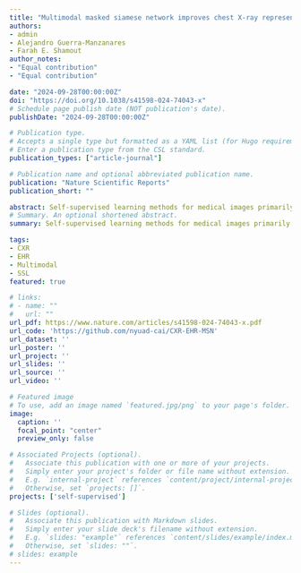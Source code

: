 ```yaml
---
title: "Multimodal masked siamese network improves chest X-ray representation learning"
authors:
- admin
- Alejandro Guerra-Manzanares
- Farah E. Shamout
author_notes:
- "Equal contribution"
- "Equal contribution"

date: "2024-09-28T00:00:00Z"
doi: "https://doi.org/10.1038/s41598-024-74043-x"
# Schedule page publish date (NOT publication's date).
publishDate: "2024-09-28T00:00:00Z"

# Publication type.
# Accepts a single type but formatted as a YAML list (for Hugo requirements).
# Enter a publication type from the CSL standard.
publication_types: ["article-journal"]

# Publication name and optional abbreviated publication name.
publication: "Nature Scientific Reports"
publication_short: ""

abstract: Self-supervised learning methods for medical images primarily rely on the imaging modality during pretraining. Although such approaches deliver promising results, they do not take advantage of the associated patient or scan information collected within Electronic Health Records (EHR). This study aims to develop a multimodal pretraining approach for chest radiographs that considers EHR data incorporation as an additional modality that during training. We propose to incorporate EHR data during self-supervised pretraining with a Masked Siamese Network (MSN) to enhance the quality of chest radiograph representations. We investigate three types of EHR data, including demographic, scan metadata, and inpatient stay information. We evaluate the multimodal MSN on three publicly available chest X-ray datasets, MIMIC-CXR, CheXpert, and NIH-14, using two vision transformer (ViT) backbones, specifically ViT-Tiny and ViT-Small. In assessing the quality of the representations through linear evaluation, our proposed method demonstrates significant improvement compared to vanilla MSN and state-of-the-art self-supervised learning baselines. In particular, our proposed method achieves an improvement of of 2%  in the Area Under the Receiver Operating Characteristic Curve (AUROC) compared to vanilla MSN and 5% to 8% compared to other baselines, including uni-modal ones. Furthermore, our findings reveal that demographic features provide the most significant performance improvement. Our work highlights the potential of EHR-enhanced self-supervised pretraining for medical imaging and opens opportunities for future research to address limitations in existing representation learning methods for other medical imaging modalities, such as neuro-, ophthalmic, and sonar imaging.
# Summary. An optional shortened abstract.
summary: Self-supervised learning methods for medical images primarily rely on the imaging modality during pretraining. Although such approaches deliver promising results, they do not take advantage of the associated patient or scan information collected within Electronic Health Records (EHR). This study aims to develop a multimodal pretraining approach for chest radiographs that considers EHR data incorporation as an additional modality that during training. We propose to incorporate EHR data during self-supervised pretraining with a Masked Siamese Network (MSN) to enhance the quality of chest radiograph representations. We investigate three types of EHR data, including demographic, scan metadata, and inpatient stay information. We evaluate the multimodal MSN on three publicly available chest X-ray datasets, MIMIC-CXR, CheXpert, and NIH-14, using two vision transformer (ViT) backbones, specifically ViT-Tiny and ViT-Small. In assessing the quality of the representations through linear evaluation, our proposed method demonstrates significant improvement compared to vanilla MSN and state-of-the-art self-supervised learning baselines. In particular, our proposed method achieves an improvement of of 2%  in the Area Under the Receiver Operating Characteristic Curve (AUROC) compared to vanilla MSN and 5% to 8% compared to other baselines, including uni-modal ones. Furthermore, our findings reveal that demographic features provide the most significant performance improvement. Our work highlights the potential of EHR-enhanced self-supervised pretraining for medical imaging and opens opportunities for future research to address limitations in existing representation learning methods for other medical imaging modalities, such as neuro-, ophthalmic, and sonar imaging.

tags:
- CXR
- EHR
- Multimodal
- SSL
featured: true

# links:
# - name: ""
#   url: ""
url_pdf: https://www.nature.com/articles/s41598-024-74043-x.pdf
url_code: 'https://github.com/nyuad-cai/CXR-EHR-MSN'
url_dataset: ''
url_poster: ''
url_project: ''
url_slides: ''
url_source: ''
url_video: ''

# Featured image
# To use, add an image named `featured.jpg/png` to your page's folder. 
image:
  caption: ''
  focal_point: "center"
  preview_only: false

# Associated Projects (optional).
#   Associate this publication with one or more of your projects.
#   Simply enter your project's folder or file name without extension.
#   E.g. `internal-project` references `content/project/internal-project/index.md`.
#   Otherwise, set `projects: []`.
projects: ['self-supervised']

# Slides (optional).
#   Associate this publication with Markdown slides.
#   Simply enter your slide deck's filename without extension.
#   E.g. `slides: "example"` references `content/slides/example/index.md`.
#   Otherwise, set `slides: ""`.
# slides: example
---
```


<!-- {{% callout note %}}
Click the *Cite* button above to demo the feature to enable visitors to import publication metadata into their reference management software.
{{% /callout %}}

{{% callout note %}}
Create your slides in Markdown - click the *Slides* button to check out the example.
{{% /callout %}}

Add the publication's **full text** or **supplementary notes** here. You can use rich formatting such as including [code, math, and images](https://docs.hugoblox.com/content/writing-markdown-latex/). -->
